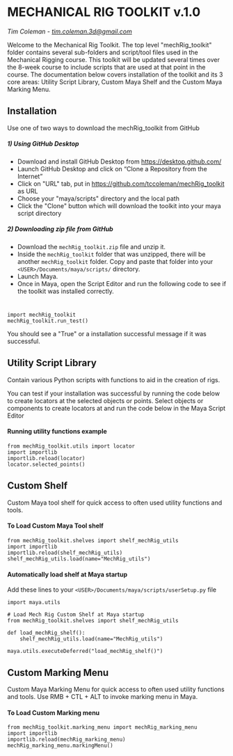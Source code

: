 # MECHANICAL RIG TOOLKIT v.1.0
*Tim Coleman - tim.coleman.3d@gmail.com*

Welcome to the Mechanical Rig Toolkit.  The top level "mechRig_toolkit" folder contains several sub-folders and script/tool files used in the Mechanical Rigging course.  This toolkit will be updated several times over the 8-week course to include scripts that are used at that point in the course.  The documentation below covers installation of the toolkit and its 3 core areas:  Utility Script Library, Custom Maya Shelf and the Custom Maya Marking Menu.


##
## Installation
Use one of two ways to download the mechRig_toolkit from GitHub
##### 1) Using GitHub Desktop
- Download and install GitHub Desktop from https://desktop.github.com/
- Launch GitHub Desktop and click on “Clone a Repository from the Internet”
- Click on "URL" tab, put in https://github.com/tccoleman/mechRig_toolkit as URL
- Choose your "maya/scripts" directory and the local path
- Click the "Clone" button which will download the toolkit into your maya script directory

##### 2) Downloading zip file from GitHub
- Download the `mechRig_toolkit.zip` file and unzip it.  
- Inside the `mechRig_toolkit` folder that was unzipped, there will be another `mechRig_toolkit` folder.  Copy and paste that folder into your `<USER>/Documents/maya/scripts/` directory.   
- Launch Maya. 
- Once in Maya, open the Script Editor and run the following code to see if the toolkit was installed correctly.
#

    import mechRig_toolkit
    mechRig_toolkit.run_test()
You should see a "True" or a installation successful message if it was successful.

##
## Utility Script Library
Contain various Python scripts with functions to aid in the creation of rigs.

You can test if your installation was successful by running the code below to create locators at the selected objects or points.  Select objects or components to create locators at and run the code below in the Maya Script Editor
#### Running utility functions example
    from mechRig_toolkit.utils import locator
    import importlib
    importlib.reload(locator)
    locator.selected_points()


##
## Custom Shelf
Custom Maya tool shelf for quick access to often used utility functions and tools.
#### To Load Custom Maya Tool shelf
    from mechRig_toolkit.shelves import shelf_mechRig_utils
    import importlib
    importlib.reload(shelf_mechRig_utils)
    shelf_mechRig_utils.load(name="MechRig_utils")


#### Automatically load shelf at Maya startup
Add these lines to your `<USER>/Documents/maya/scripts/userSetup.py` file

    import maya.utils
    
    # Load Mech Rig Custom Shelf at Maya startup
    from mechRig_toolkit.shelves import shelf_mechRig_utils
    
    def load_mechRig_shelf():
    	shelf_mechRig_utils.load(name="MechRig_utils")
    	
    maya.utils.executeDeferred("load_mechRig_shelf()")


##
## Custom Marking Menu
Custom Maya Marking Menu for quick access to often used utility functions and tools.  Use RMB + CTL + ALT to invoke marking menu in Maya.
#### To Load Custom Marking menu
    from mechRig_toolkit.marking_menu import mechRig_marking_menu
    import importlib
    importlib.reload(mechRig_marking_menu)
    mechRig_marking_menu.markingMenu()
##



